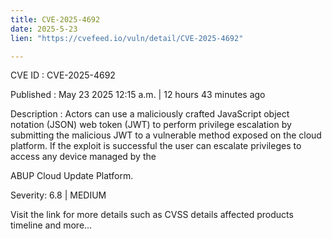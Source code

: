 ```yaml
---
title: CVE-2025-4692
date: 2025-5-23
lien: "https://cvefeed.io/vuln/detail/CVE-2025-4692"

---
```


CVE ID : CVE-2025-4692

Published :  May 23
2025
12:15 a.m. | 12 hours
43 minutes ago

Description : Actors can use a maliciously crafted JavaScript object notation (JSON) web token (JWT) to perform privilege escalation by submitting the malicious JWT to a vulnerable method exposed on the cloud platform. If the exploit is successful
the user can escalate privileges to access any device managed by the 

ABUP Cloud Update Platform.

Severity: 6.8 | MEDIUM

Visit the link for more details
such as CVSS details
affected products
timeline
and more...
